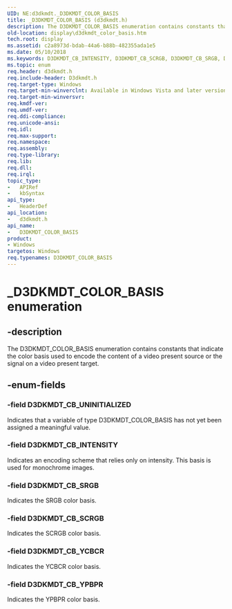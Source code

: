```yaml
---
UID: NE:d3dkmdt._D3DKMDT_COLOR_BASIS
title: _D3DKMDT_COLOR_BASIS (d3dkmdt.h)
description: The D3DKMDT_COLOR_BASIS enumeration contains constants that indicate the color basis used to encode the content of a video present source or the signal on a video present target.
old-location: display\d3dkmdt_color_basis.htm
tech.root: display
ms.assetid: c2a8973d-bdab-44a6-b88b-482355ada1e5
ms.date: 05/10/2018
ms.keywords: D3DKMDT_CB_INTENSITY, D3DKMDT_CB_SCRGB, D3DKMDT_CB_SRGB, D3DKMDT_CB_UNINITIALIZED, D3DKMDT_CB_YCBCR, D3DKMDT_CB_YPBPR, D3DKMDT_COLOR_BASIS, D3DKMDT_COLOR_BASIS enumeration [Display Devices], DmEnums_68aa2c18-ed0d-429d-88c3-7a9a7913c7c6.xml, _D3DKMDT_COLOR_BASIS, d3dkmdt/D3DKMDT_CB_INTENSITY, d3dkmdt/D3DKMDT_CB_SCRGB, d3dkmdt/D3DKMDT_CB_SRGB, d3dkmdt/D3DKMDT_CB_UNINITIALIZED, d3dkmdt/D3DKMDT_CB_YCBCR, d3dkmdt/D3DKMDT_CB_YPBPR, d3dkmdt/D3DKMDT_COLOR_BASIS, display.d3dkmdt_color_basis
ms.topic: enum
req.header: d3dkmdt.h
req.include-header: D3dkmdt.h
req.target-type: Windows
req.target-min-winverclnt: Available in Windows Vista and later versions of the Windows operating systems.
req.target-min-winversvr: 
req.kmdf-ver: 
req.umdf-ver: 
req.ddi-compliance: 
req.unicode-ansi: 
req.idl: 
req.max-support: 
req.namespace: 
req.assembly: 
req.type-library: 
req.lib: 
req.dll: 
req.irql: 
topic_type:
-	APIRef
-	kbSyntax
api_type:
-	HeaderDef
api_location:
-	d3dkmdt.h
api_name:
-	D3DKMDT_COLOR_BASIS
product:
- Windows
targetos: Windows
req.typenames: D3DKMDT_COLOR_BASIS
---
```


# _D3DKMDT_COLOR_BASIS enumeration


## -description


The D3DKMDT_COLOR_BASIS enumeration contains constants that indicate the color basis used to encode the content of a video present source or the signal on a video present target.


## -enum-fields




### -field D3DKMDT_CB_UNINITIALIZED

Indicates that a variable of type D3DKMDT_COLOR_BASIS has not yet been assigned a meaningful value.


### -field D3DKMDT_CB_INTENSITY

Indicates an encoding scheme that relies only on intensity. This basis is used for monochrome images.


### -field D3DKMDT_CB_SRGB

Indicates the SRGB color basis.


### -field D3DKMDT_CB_SCRGB

Indicates the SCRGB color basis.


### -field D3DKMDT_CB_YCBCR

Indicates the YCBCR color basis.


### -field D3DKMDT_CB_YPBPR

Indicates the YPBPR color basis.

